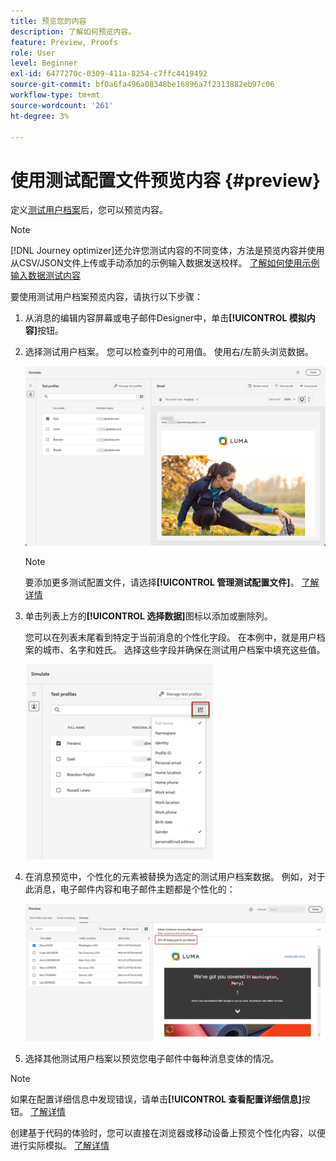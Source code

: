 ```yaml
---
title: 预览您的内容
description: 了解如何预览内容。
feature: Preview, Proofs
role: User
level: Beginner
exl-id: 6477270c-0309-411a-8254-c7ffc4419492
source-git-commit: bf0a6fa496a08348be16896a7f2313882eb97c06
workflow-type: tm+mt
source-wordcount: '261'
ht-degree: 3%

---
```


# 使用测试配置文件预览内容 {#preview}

<!--## Preview your content {#preview-content}-->

定义[测试用户档案](test-profiles.md)后，您可以预览内容。

>[!NOTE]
>
>[!DNL Journey optimizer]还允许您测试内容的不同变体，方法是预览内容并使用从CSV/JSON文件上传或手动添加的示例输入数据发送校样。 [了解如何使用示例输入数据测试内容](../test-approve/simulate-sample-input.md)

要使用测试用户档案预览内容，请执行以下步骤：

1. 从消息的编辑内容屏幕或电子邮件Designer中，单击&#x200B;**[!UICONTROL 模拟内容]**&#x200B;按钮。

1. 选择测试用户档案。 您可以检查列中的可用值。 使用右/左箭头浏览数据。

   ![](../email/assets/preview-select-profile.png)

   >[!NOTE]
   >
   >要添加更多测试配置文件，请选择&#x200B;**[!UICONTROL 管理测试配置文件]**。 [了解详情](test-profiles.md)

1. 单击列表上方的&#x200B;**[!UICONTROL 选择数据]**&#x200B;图标以添加或删除列。

   您可以在列表末尾看到特定于当前消息的个性化字段。 在本例中，就是用户档案的城市、名字和姓氏。 选择这些字段并确保在测试用户档案中填充这些值。

   ![](../email/assets/preview-select-data.png)

1. 在消息预览中，个性化的元素被替换为选定的测试用户档案数据。 例如，对于此消息，电子邮件内容和电子邮件主题都是个性化的：

   ![](../email/assets/preview-test-profile.png)

1. 选择其他测试用户档案以预览您电子邮件中每种消息变体的情况。

>[!NOTE]
>
>如果在配置详细信息中发现错误，请单击&#x200B;**[!UICONTROL 查看配置详细信息]**&#x200B;按钮。 [了解详情](../email/surface-personalization.md#check-configuration)

创建基于代码的体验时，您可以直接在浏览器或移动设备上预览个性化内容，以便进行实际模拟。 [了解详情](../code-based/test-code-based.md#preview-on-device)

